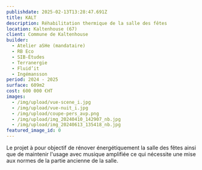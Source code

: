 ```yaml
---
publishdate: 2025-02-13T13:28:47.691Z
title: KALT
description: Réhabilitation thermique de la salle des fêtes
location: Kaltenhouse (67)
client: Commune de Kaltenhouse
builder:
  - Atelier aSHe (mandataire)
  - RB Eco
  - SIB-Études
  - Terranergie
  - Fluid’it
  - Ingémansson
period: 2024 - 2025
surface: 609m2
cost: 600 000 €HT
images:
  - /img/upload/vue-scene_i.jpg
  - /img/upload/vue-nuit_i.jpg
  - /img/upload/coupe-pers_avp.png
  - /img/upload/img_20240410_142907_nb.jpg
  - /img/upload/img_20240613_135418_nb.jpg
featured_image_id: 0
---
```

Le projet à pour objectif de rénover énergétiquement la salle des fêtes ainsi que de maintenir l'usage avec musique amplifiée ce qui nécessite une mise aux normes de la partie ancienne de la salle.